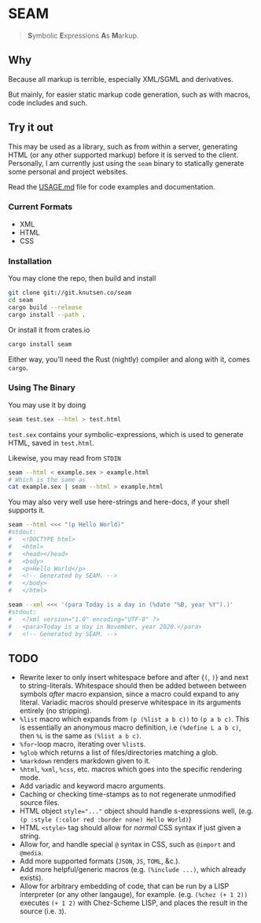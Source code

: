 # SEAM

> **S**ymbolic **E**xpressions **A**s **M**arkup.

## Why

Because all markup is terrible, especially XML/SGML and derivatives.

But mainly, for easier static markup code generation, such as with
macros, code includes and such.

## Try it out

This may be used as a library, such as from within a server,
generating HTML (or any other supported markup) before it is served to the
client.  Personally, I am currently just using the `seam` binary to statically
generate some personal and project websites.

Read the [USAGE.md](USAGE.md) file for code examples and documentation.

### Current Formats

 - XML
 - HTML
 - CSS

### Installation

You may clone the repo, then build and install
```sh
git clone git://git.knutsen.co/seam
cd seam
cargo build --release
cargo install --path .
```

Or install it from crates.io
```sh
cargo install seam
```

Either way, you'll need the Rust (nightly) compiler and along
with it, comes `cargo`.

### Using The Binary

You may use it by doing
```sh
seam test.sex --html > test.html
```

`test.sex` contains your symbolic-expressions, which is used to generate
HTML, saved in `test.html`.

Likewise, you may read from `STDIN`
```sh
seam --html < example.sex > example.html
# Which is the same as
cat example.sex | seam --html > example.html
```
You may also very well use here-strings and here-docs, if your shell
supports it.
```sh
seam --html <<< "(p Hello World)"
#stdout:
#   <!DOCTYPE html>
#   <html>
#   <head></head>
#   <body>
#   <p>Hello World</p>
#   <!-- Generated by SEAM. -->
#   </body>
#   </html>
```
```sh
seam --xml <<< '(para Today is a day in (%date "%B, year %Y").)'
#stdout:
#   <?xml version="1.0" encoding="UTF-8" ?>
#   <para>Today is a day in November, year 2020.</para>
#   <!-- Generated by SEAM. -->
```

## TODO
 - Rewrite lexer to only insert whitespace before and after {`(`, `)`} and
   next to string-literals.  Whitespace should then be added between between
   symbols *after* macro expansion, since a macro could expand to any literal.
   Variadic macros should preserve whitespace in its arguments entirely (no stripping).
 - `%list` macro which expands from `(p (%list a b c))` to `(p a b c)`.
   This is essentially an anonymous macro definition, i.e `(%define L a b c)`,
   then `%L` is the same as `(%list a b c)`.
 - `%for`-loop macro, iterating over `%list`s.
 - `%glob` which returns a list of files/directories matching a glob.
 - `%markdown` renders markdown given to it.
 - `%html`, `%xml`, `%css`, etc. macros which goes into the specific rendering mode.
 - Add variadic and keyword macro arguments.
 - Caching or checking time-stamps as to not regenerate unmodified source files.
 - HTML object `style="..."` object should handle s-expressions well, (e.g. `(p :style (:color red :border none) Hello World)`)
 - HTML `<style>` tag should allow for *normal* CSS syntax if just given a string.
 - Allow for, and handle special `@` syntax in CSS, such as `@import` and `@media`.
 - Add more supported formats (`JSON`, `JS`, `TOML`, &c.).
 - Add more helpful/generic macros (e.g. `(%include ...)`, which already exists).
 - Allow for arbitrary embedding of code, that can be run by
   a LISP interpreter (or any other langauge), for example.  (e.g. `(%chez (+ 1 2))` executes
   `(+ 1 2)` with Chez-Scheme LISP, and places the result in the source
   (i.e. `3`).

